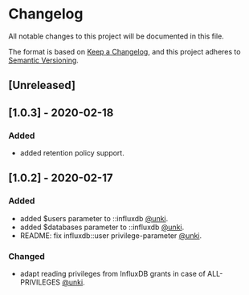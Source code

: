 # Changelog
All notable changes to this project will be documented in this file.

The format is based on [Keep a Changelog](https://keepachangelog.com/en/1.0.0/),
and this project adheres to [Semantic Versioning](https://semver.org/spec/v2.0.0.html).

## [Unreleased]

## [1.0.3] - 2020-02-18
### Added
- added retention policy support.

## [1.0.2] - 2020-02-17
### Added
- added $users parameter to ::influxdb [@unki](https://github.com/unki).
- added $databases parameter to ::influxdb [@unki](https://github.com/unki).
- README: fix influxdb::user privilege-parameter [@unki](https://github.com/unki).

### Changed
- adapt reading privileges from InfluxDB grants in case of ALL-PRIVILEGES [@unki](https://github.com/unki).
